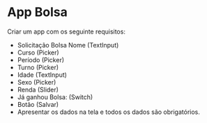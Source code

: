 # App Bolsa

Criar um app com os seguinte requisitos:

- Solicitação Bolsa Nome (TextInput)
- Curso (Picker) 
- Período (Picker) 
- Turno (Picker) 
- Idade (TextInput) 
- Sexo (Picker) 
- Renda (Slider) 
- Já ganhou Bolsa: (Switch) 
- Botão (Salvar) 
- Apresentar os dados na tela e todos os dados são obrigatórios. 
